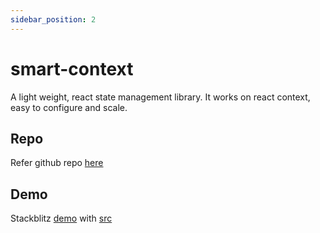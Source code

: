 ```yaml
---
sidebar_position: 2
---
```


# smart-context

A light weight, react state management library. It works on react context, easy to configure and scale.

## Repo

Refer github repo [here](https://github.com/achaljain/smart-context)

## Demo

Stackblitz [demo](https://react-smart-context-demo.stackblitz.io) with [src](https://github.com/achaljain/react-smart-context-demo)
